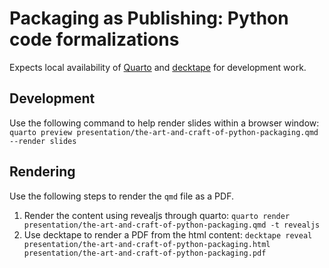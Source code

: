 # Packaging as Publishing: Python code formalizations

Expects local availability of [Quarto](https://quarto.org/docs/) and [decktape](https://github.com/astefanutti/decktape) for development work.

## Development

Use the following command to help render slides within a browser window:
`quarto preview presentation/the-art-and-craft-of-python-packaging.qmd --render slides`

## Rendering

Use the following steps to render the `qmd` file as a PDF.

1. Render the content using revealjs through quarto: `quarto render presentation/the-art-and-craft-of-python-packaging.qmd -t revealjs`
2. Use decktape to render a PDF from the html content: `decktape reveal presentation/the-art-and-craft-of-python-packaging.html presentation/the-art-and-craft-of-python-packaging.pdf`
